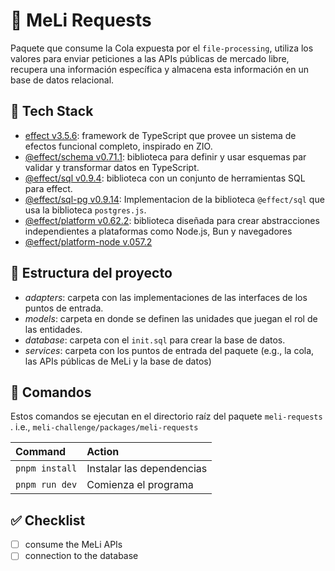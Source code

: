 🏣 MeLi Requests
================

Paquete que consume la Cola expuesta por el `file-processing`, utiliza los valores para enviar peticiones a las APIs públicas de mercado libre, recupera una información específica y almacena esta información en un base de datos relacional.

🧰 Tech Stack
-------------

- [effect v3.5.6](https://www.npmjs.com/package/effect):  framework de TypeScript que provee un sistema de efectos funcional completo, inspirado en ZIO.
- [@effect/schema v0.71.1](https://www.npmjs.com/package/@effect/schema): biblioteca para definir y usar esquemas par validar y transformar datos en TypeScript.
- [@effect/sql v0.9.4](https://www.npmjs.com/package/@effect/sql): biblioteca con un conjunto de herramientas SQL para effect.
- [@effect/sql-pg v0.9.14](https://www.npmjs.com/package/@effect/sql-pg): Implementacion de la biblioteca `@effect/sql` que usa la biblioteca `postgres.js`.
- [@effect/platform v0.62.2](https://www.npmjs.com/package/@effect/platform): biblioteca diseñada para crear abstracciones independientes a plataformas como Node.js, Bun y navegadores
- [@effect/platform-node v.057.2](https://www.npmjs.com/package/@effect/platform-node)

📁 Estructura del proyecto
--------------------------

- *adapters*: carpeta con las implementaciones de las interfaces de los puntos de entrada.
- *models*: carpeta en donde se definen las unidades que juegan el rol de las entidades.
- *database*: carpeta con el `init.sql` para crear la base de datos.
- *services*: carpeta con los puntos de entrada del paquete (e.g., la cola, las APIs públicas de MeLi y la base de datos)

<!--[mr-sequence](../../static/diagrams/02-mr-sequence.puml)-->

🧞 Comandos
-----------

Estos comandos se ejecutan en el directorio raíz del paquete `meli-requests` . i.e., `meli-challenge/packages/meli-requests`

| Command                    | Action                                           |
| :------------------------- | :----------------------------------------------- |
| `pnpm install`             | Instalar las dependencias                        |
| `pnpm run dev`             | Comienza el programa                             |

✅ Checklist
------------

- [ ] consume the MeLi APIs
- [ ] connection to the database